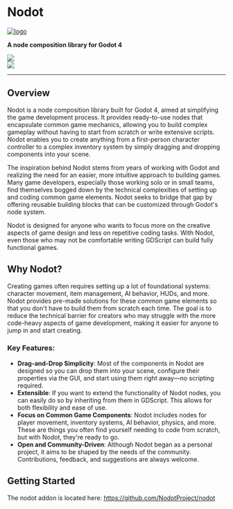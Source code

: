 # Nodot

[![logo](logo.png)](https://github.com/NodotProject/nodot/blob/main/logo.png)

**A node composition library for Godot 4**

[![](https://dcbadge.vercel.app/api/server/Rx9CZX4sjG)](https://discord.gg/Rx9CZX4sjG)  
[![](https://img.shields.io/youtube/channel/subscribers/UColWkNMgHseKyU7D1QGeoyQ?label=YOUTUBE&style=for-the-badge)](https://www.youtube.com/@GodotNodot)

---

## Overview

Nodot is a node composition library built for Godot 4, aimed at simplifying the game development process. It provides ready-to-use nodes that encapsulate common game mechanics, allowing you to build complex gameplay without having to start from scratch or write extensive scripts. Nodot enables you to create anything from a first-person character controller to a complex inventory system by simply dragging and dropping components into your scene.

The inspiration behind Nodot stems from years of working with Godot and realizing the need for an easier, more intuitive approach to building games. Many game developers, especially those working solo or in small teams, find themselves bogged down by the technical complexities of setting up and coding common game elements. Nodot seeks to bridge that gap by offering reusable building blocks that can be customized through Godot's node system.

Nodot is designed for anyone who wants to focus more on the creative aspects of game design and less on repetitive coding tasks. With Nodot, even those who may not be comfortable writing GDScript can build fully functional games.

## Why Nodot?

Creating games often requires setting up a lot of foundational systems: character movement, item management, AI behavior, HUDs, and more. Nodot provides pre-made solutions for these common game elements so that you don't have to build them from scratch each time. The goal is to reduce the technical barrier for creators who may struggle with the more code-heavy aspects of game development, making it easier for anyone to jump in and start creating.

### Key Features:

- **Drag-and-Drop Simplicity**: Most of the components in Nodot are designed so you can drop them into your scene, configure their properties via the GUI, and start using them right away—no scripting required.
- **Extensible**: If you want to extend the functionality of Nodot nodes, you can easily do so by inheriting from them in GDScript. This allows for both flexibility and ease of use.
- **Focus on Common Game Components**: Nodot includes nodes for player movement, inventory systems, AI behavior, physics, and more. These are things you often find yourself needing to code from scratch, but with Nodot, they're ready to go.
- **Open and Community-Driven**: Although Nodot began as a personal project, it aims to be shaped by the needs of the community. Contributions, feedback, and suggestions are always welcome.

## Getting Started

The nodot addon is located here: https://github.com/NodotProject/nodot
